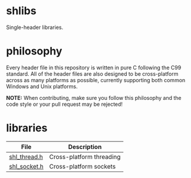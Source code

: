 # shlibs
Single-header libraries.

# philosophy
Every header file in this repository is written in pure C following the C99 standard. All of the header files are also designed to be cross-platform across as many platforms as possible, currently supporting both common Windows and Unix platforms.

**NOTE:** When contributing, make sure you follow this philosophy and the code style or your pull request may be rejected!

# libraries

| File         | Description              |
|--------------|--------------------------|
| [shl_thread.h](https://github.com/undersquire/shlibs/blob/main/shl_thread.h) | Cross-platform threading |
| [shl_socket.h](https://github.com/undersquire/shlibs/blob/main/shl_socket.h) | Cross-platform sockets   |
